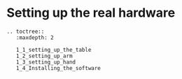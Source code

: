 # Setting up the real hardware

```eval_rst
.. toctree::
   :maxdepth: 2
   
   1_1_setting_up_the_table
   1_2_setting_up_arm
   1_3_setting_up_hand
   1_4_Installing_the_software
```
